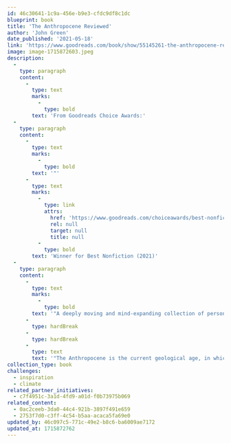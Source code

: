 ```yaml
---
id: 46c30641-1c9a-456e-b9e3-cfdc9df8c1dc
blueprint: book
title: 'The Anthropocene Reviewed'
author: 'John Green'
date_published: '2021-05-18'
link: 'https://www.goodreads.com/book/show/55145261-the-anthropocene-reviewed?from_choice=true'
image: image-1715872603.jpeg
description:
  -
    type: paragraph
    content:
      -
        type: text
        marks:
          -
            type: bold
        text: 'From Goodreads Choice Awards:'
  -
    type: paragraph
    content:
      -
        type: text
        marks:
          -
            type: bold
        text: '"'
      -
        type: text
        marks:
          -
            type: link
            attrs:
              href: 'https://www.goodreads.com/choiceawards/best-nonfiction-books-2021'
              rel: null
              target: null
              title: null
          -
            type: bold
        text: 'Winner for Best Nonfiction (2021)'
  -
    type: paragraph
    content:
      -
        type: text
        marks:
          -
            type: bold
        text: '"A deeply moving and mind-expanding collection of personal essays in the first ever work of non-fiction from #1 internationally bestselling author John Green'
      -
        type: hardBreak
      -
        type: hardBreak
      -
        type: text
        text: '"The Anthropocene is the current geological age, in which human activity has profoundly shaped the planet and its biodiversity. In this remarkable symphony of essays adapted and expanded from his ground-breaking, critically acclaimed podcast, John Green reviews different facets of the human-centered planet - from the QWERTY keyboard and Halley''s Comet to Penguins of Madagascar - on a five-star scale."'
collection_type: book
challenges:
  - inspiration
  - climate
related_partner_initiatives:
  - c7f4951c-3a1d-4fd9-a01d-f0b73975b069
related_content:
  - 0ac2ceeb-3da0-44c4-921b-3897f491e659
  - 2753f7d0-c3ff-4c54-b5aa-acaca5fa69e0
updated_by: 46c097c5-771c-49e2-b8c6-ba6009ae7172
updated_at: 1715872762
---
```

